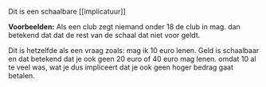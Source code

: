 Dit is een schaalbare [[implicatuur]]

**Voorbeelden:**
Als een club zegt niemand onder 18 de club in mag. dan betekend dat dat de rest van de schaal dat niet voor geldt.

Dit is hetzelfde als een vraag zoals: mag ik 10 euro lenen. Geld is schaalbaar en dat betekend dat je ook geen 20 euro of 40 euro mag lenen. omdat 10 al te veel was, wat je dus impliceert dat je ook geen hoger bedrag gaat betalen.

